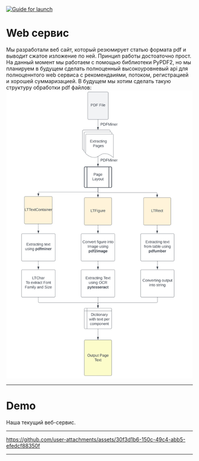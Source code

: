 [![Guide for launch](https://img.shields.io/badge/Guide-for_launch-5F9EA0.svg)](../guide_for_launch.md)

# Web сервис

Мы разработали веб сайт, который резюмирует статью формата pdf и выводит сжатое изложение по ней.
Принцип работы достоаточно прост. На данный момент мы работаем с помощью библиотеки PyPDF2, но мы планируем в будущем сделать полноценный высокоуровневый api для полноценнтого web сервиса с рекомендаиями, потоком, регистрацией и хорошей суммаризацией.
В будущем мы хотим сделать такую структуру обработки pdf файлов:
![Структура обработки pdf файлов](image-2.png)

---
# Demo
Наша текущий веб-сервис.

---

https://github.com/user-attachments/assets/30f3d1b6-150c-49c4-abb5-efedcf88350f

---



